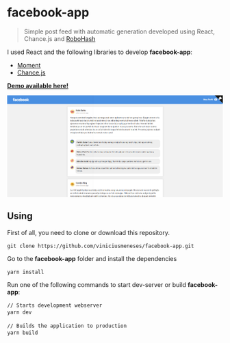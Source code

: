 # facebook-app

> Simple post feed with automatic generation developed using React, Chance.js and [RoboHash](https://robohash.org/)

I used React and the following libraries to develop **facebook-app**:

- [Moment](https://momentjs.com/)
- [Chance.js](https://chancejs.com/)

[**Demo available here!**](http://facebook-app.surge.sh)

<p align="center">
  <img src="./preview.png">
</p>

## Using

First of all, you need to clone or download this repository.

```
git clone https://github.com/viniciusmeneses/facebook-app.git
```

Go to the **facebook-app** folder and install the dependencies

```
yarn install
```

Run one of the following commands to start dev-server or build **facebook-app**:

```
// Starts development webserver
yarn dev

// Builds the application to production
yarn build
```

